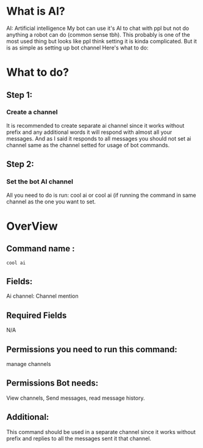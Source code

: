 # What is AI? 
AI: Artificial intelligence 
My bot can use it's AI to chat with ppl but not do anything a robot can do (common sense tbh).
This probably is one of the most used thing but looks like ppl think setting it is kinda complicated.
But it is as simple as setting up bot channel Here's what to do:

# What to do?
## Step 1:
### Create a channel 
It is recommended to create separate ai channel since it works without prefix and any additional words it will respond with almost all your messages.
And as I said it responds to all messages you should not set ai channel same as the channel setted for usage of bot commands.

## Step 2:
### Set the bot AI channel
All you need to do is run: cool ai <ai channel: channel mention> or cool ai (if running the command in same channel as the one you want to set. 

# OverView
## Command name : 
```
cool ai
```
## Fields: 
Ai channel: Channel mention
## Required Fields
N/A
## Permissions you need to run this command:
manage channels
## Permissions Bot needs:
View channels, Send messages, read message history.
## Additional:
This command should be used in a separate channel since it works without prefix and replies to all the messages sent it that channel. 
